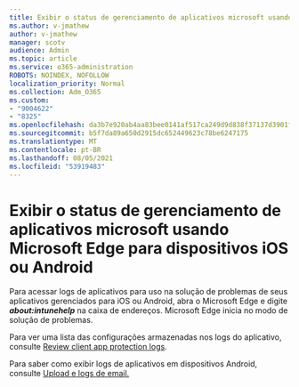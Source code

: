 ```yaml
---
title: Exibir o status de gerenciamento de aplicativos microsoft usando Microsoft Edge para dispositivos iOS ou Android
ms.author: v-jmathew
author: v-jmathew
manager: scotv
audience: Admin
ms.topic: article
ms.service: o365-administration
ROBOTS: NOINDEX, NOFOLLOW
localization_priority: Normal
ms.collection: Adm_O365
ms.custom:
- "9004622"
- "8325"
ms.openlocfilehash: da3b7e920ab4aa83bee0141af517ca249d9d838f37137d3901f6841b98ba9aae
ms.sourcegitcommit: b5f7da89a650d2915dc652449623c78be6247175
ms.translationtype: MT
ms.contentlocale: pt-BR
ms.lasthandoff: 08/05/2021
ms.locfileid: "53919483"
---
```

# <a name="view-the-management-status-of-microsoft-apps-using-microsoft-edge-for-ios-or-android-devices"></a>Exibir o status de gerenciamento de aplicativos microsoft usando Microsoft Edge para dispositivos iOS ou Android

Para acessar logs de aplicativos para uso na solução de problemas de seus aplicativos gerenciados para iOS ou Android, abra o Microsoft Edge e digite ***about:intunehelp*** na caixa de endereços. Microsoft Edge inicia no modo de solução de problemas.

Para ver uma lista das configurações armazenadas nos logs do aplicativo, consulte [Review client app protection logs](https://go.microsoft.com/fwlink/?linkid=2141401).

Para saber como exibir logs de aplicativos em dispositivos Android, consulte [Upload e logs de email.](https://go.microsoft.com/fwlink/?linkid=2141408)
